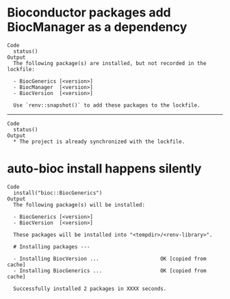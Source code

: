 # Bioconductor packages add BiocManager as a dependency

    Code
      status()
    Output
      The following package(s) are installed, but not recorded in the lockfile:
      
      - BiocGenerics [<version>]
      - BiocManager  [<version>]
      - BiocVersion  [<version>]
      
      Use `renv::snapshot()` to add these packages to the lockfile.
      

---

    Code
      status()
    Output
      * The project is already synchronized with the lockfile.

# auto-bioc install happens silently

    Code
      install("bioc::BiocGenerics")
    Output
      The following package(s) will be installed:
      
      - BiocGenerics [<version>]
      - BiocVersion  [<version>]
      
      These packages will be installed into "<tempdir>/<renv-library>".
      
      # Installing packages ---
      
      - Installing BiocVersion ...                    OK [copied from cache]
      - Installing BiocGenerics ...                   OK [copied from cache]
      
      Successfully installed 2 packages in XXXX seconds.


